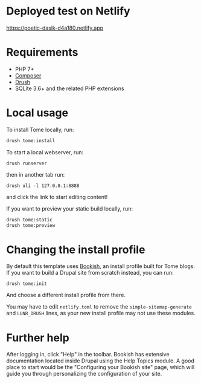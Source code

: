 # Deployed test on Netlify
https://poetic-dasik-d4a180.netlify.app

# Requirements

- PHP 7+
- [Composer](https://getcomposer.org/)
- [Drush](https://github.com/drush-ops/drush-launcher#installation---phar)
- SQLite 3.6+ and the related PHP extensions

# Local usage

To install Tome locally, run:

```bash
drush tome:install
```

To start a local webserver, run:

```
drush runserver
```

then in another tab run:

```
drush uli -l 127.0.0.1:8888
```

and click the link to start editing content!

If you want to preview your static build locally, run:

```bash
drush tome:static
drush tome:preview
```

# Changing the install profile

By default this template uses [Bookish](https://github.com/drupal-tome/bookish),
an install profile built for Tome blogs. If you want to build a Drupal site from
scratch instead, you can run:

```
drush tome:init
```

And choose a different install profile from there.

You may have to edit `netlify.toml` to remove the `simple-sitemap-generate` and
`LUNR_DRUSH` lines, as your new install profile may not use these modules.

# Further help

After logging in, click "Help" in the toolbar. Bookish has extensive
documentation located inside Drupal using the Help Topics module. A good place
to start would be the "Configuring your Bookish site" page, which will guide
you through personalizing the configuration of your site.
